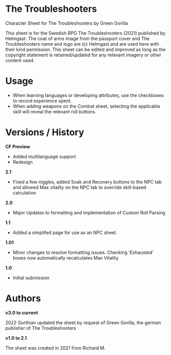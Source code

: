 # The Troubleshooters
Character Sheet for The Troubleshooters by Green Gorilla

This sheet is for the Swedish RPG The Troubleshooters (2021) published by Helmgast. 
The coat of arms image from the passport cover and The Troubleshooters name and logo are (c) Helmgast and are used here with their kind permission. 
This sheet can be edited and improved as long as the copyright statement is retained/updated for any relevant imagery or other content used. 

# Usage

- When learning languages or developing attributes, use the checkboxes to record experience spent. 
- When adding weapons on the Combat sheet, selecting the applicable skill will reveal the relevant roll buttons. 

# Versions / History 

**CF Preview** 

- Added multilanguage support
- Redesign

**2.1** 

- Fixed a few niggles, added Soak and Recovery buttons to the NPC tab and allowed Max vitality on the NPC tab to override skill-based calculation

**2.0** 

- Major Updates to formatting and implementation of Custom Roll Parsing 

**1.1** 

- Added a simplifed page for use as an NPC sheet. 

**1.01** 

- Minor changes to resolve formatting issues. Checking 'Exhausted' boxes now automatically recalculates Max Vitality 

**1.0** 

- Initial submission 

# Authors

**v3.0 to current** 

2022 Gorthian updated the sheet by request of Green Gorilla, the german publisher of The Troubleshooters

**v1.0 to 2.1** 

The sheet was created in 2021 from Richard M. 
